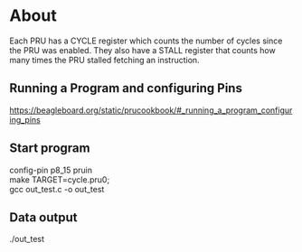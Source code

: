# About  
Each PRU has a CYCLE register which counts the number of cycles since the PRU was enabled. They also have a STALL register that counts how many times the PRU stalled fetching an instruction. 

## Running a Program and configuring Pins
https://beagleboard.org/static/prucookbook/#_running_a_program_configuring_pins

## Start program
config-pin p8_15 pruin  
make TARGET=cycle.pru0;  
gcc out_test.c -o out_test

## Data output
./out_test
